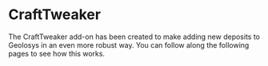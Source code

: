 # CraftTweaker

The CraftTweaker add-on has been created to make adding new deposits to Geolosys in an even more robust way. You can follow along the following pages to see how this works.